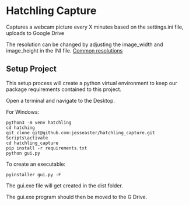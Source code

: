 # Hatchling Capture
Captures a webcam picture every X minutes based on the settings.ini file, uploads to Google Drive

The resolution can be changed by adjusting the image_width and image_height in the INI file.
[Common resolutions](https://en.wikipedia.org/wiki/List_of_common_resolutions)

## Setup Project
This setup process will create a python virtual environment to keep our package requirements contained to this project.

Open a terminal and navigate to the Desktop.

For Windows:
```batch
python3 -m venv hatchling
cd hatching
git clone git@github.com:jesseaster/hatchling_capture.git
Scripts\activate
cd hatchling_capture
pip install -r requirements.txt
python gui.py
```

To create an executable:
```batch
pyinstaller gui.py -F
```
The gui.exe file will get created in the dist folder.


The gui.exe program should then be moved to the G Drive.

